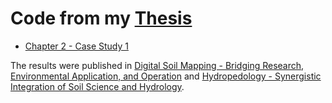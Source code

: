 # Code from my [Thesis](https://pqdtopen.proquest.com/pubnum/1524652.html)

- [Chapter 2 - Case Study 1](https://smroecker.github.io/thesis-wvu/scale/analysis.html)

The results were published in [Digital Soil Mapping - Bridging Research, Environmental Application, and Operation](https://link.springer.com/chapter/10.1007%2F978-90-481-8863-5_5) and [Hydropedology - Synergistic Integration of Soil Science and Hydrology](https://www.sciencedirect.com/science/article/pii/B9780123869418000216).
